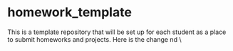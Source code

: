 # homework_template
This is a template repository that will be set up for each student as a place to submit homeworks and projects.
Here is the change
nd \